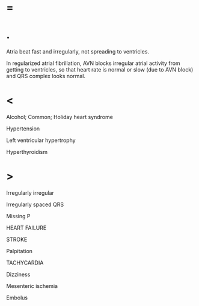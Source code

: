 # =

# .

Atria beat fast and irregularly, not spreading to ventricles.

In regularized atrial fibrillation, AVN blocks irregular atrial activity from getting to ventricles, so that heart rate is normal or slow (due to AVN block) and QRS complex looks normal.

# <

Alcohol; Common; Holiday heart syndrome

Hypertension

Left ventricular hypertrophy

Hyperthyroidism

# >

Irregularly irregular

Irregularly spaced QRS

Missing P

HEART FAILURE

STROKE

Palpitation

TACHYCARDIA

Dizziness

Mesenteric ischemia

Embolus
